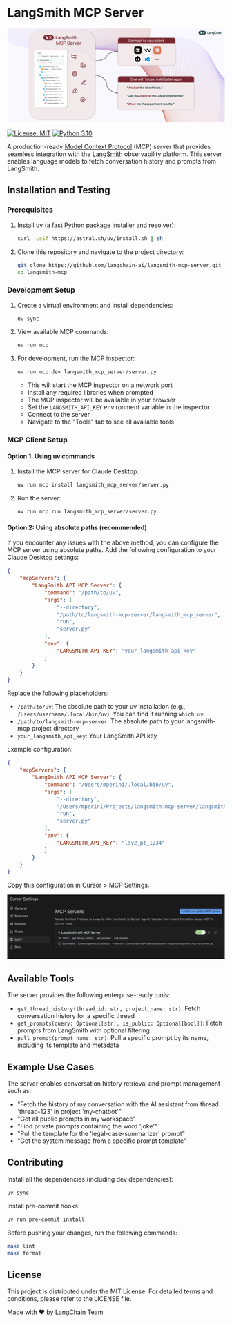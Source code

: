 # LangSmith MCP Server

![LangSmith MCP Hero](docs/assets/langsmith_mcp_hero.png)

[![License: MIT](https://img.shields.io/badge/License-MIT-yellow.svg)](https://opensource.org/licenses/MIT)
[![Python 3.10](https://img.shields.io/badge/python-3.10-blue.svg)](https://www.python.org/downloads/release/python-3100/)

A production-ready [Model Context Protocol](https://modelcontextprotocol.io/introduction) (MCP) server that provides seamless integration with the [LangSmith](https://smith.langchain.com) observability platform. This server enables language models to fetch conversation history and prompts from LangSmith.

## Installation and Testing

### Prerequisites

1. Install [uv](https://github.com/astral-sh/uv) (a fast Python package installer and resolver):
   ```bash
   curl -LsSf https://astral.sh/uv/install.sh | sh
   ```

2. Clone this repository and navigate to the project directory:
   ```bash
   git clone https://github.com/langchain-ai/langsmith-mcp-server.git
   cd langsmith-mcp
   ```

### Development Setup

1. Create a virtual environment and install dependencies:
   ```bash
   uv sync
   ```

2. View available MCP commands:
   ```bash
   uv run mcp
   ```

3. For development, run the MCP inspector:
   ```bash
   uv run mcp dev langsmith_mcp_server/server.py
   ```
   - This will start the MCP inspector on a network port
   - Install any required libraries when prompted
   - The MCP inspector will be available in your browser
   - Set the `LANGSMITH_API_KEY` environment variable in the inspector
   - Connect to the server
   - Navigate to the "Tools" tab to see all available tools

### MCP Client Setup

#### Option 1: Using uv commands

1. Install the MCP server for Claude Desktop:
   ```bash
   uv run mcp install langsmith_mcp_server/server.py
   ```

2. Run the server:
   ```bash
   uv run mcp run langsmith_mcp_server/server.py
   ```

#### Option 2: Using absolute paths (recommended)

If you encounter any issues with the above method, you can configure the MCP server using absolute paths. Add the following configuration to your Claude Desktop settings:

```json
{
    "mcpServers": {
        "LangSmith API MCP Server": {
            "command": "/path/to/uv",
            "args": [
                "--directory",
                "/path/to/langsmith-mcp-server/langsmith_mcp_server",
                "run",
                "server.py"
            ],
            "env": {
                "LANGSMITH_API_KEY": "your_langsmith_api_key"
            }
        }
    }
}
```

Replace the following placeholders:
- `/path/to/uv`: The absolute path to your uv installation (e.g., `/Users/username/.local/bin/uv`). You can find it running `which uv`.
- `/path/to/langsmith-mcp-server`: The absolute path to your langsmith-mcp project directory
- `your_langsmith_api_key`: Your LangSmith API key

Example configuration:
```json
{
    "mcpServers": {
        "LangSmith API MCP Server": {
            "command": "/Users/mperini/.local/bin/uv",
            "args": [
                "--directory",
                "/Users/mperini/Projects/langsmith-mcp-server/langsmith_mcp_server",
                "run",
                "server.py"
            ],
            "env": {
                "LANGSMITH_API_KEY": "lsv2_pt_1234"
            }
        }
    }
}
```

Copy this configuration in Cursor > MCP Settings.

![LangSmith Cursor Integration](docs/assets/cursor_mcp.png)

## Available Tools

The server provides the following enterprise-ready tools:

- `get_thread_history(thread_id: str, project_name: str)`: Fetch conversation history for a specific thread
- `get_prompts(query: Optional[str], is_public: Optional[bool])`: Fetch prompts from LangSmith with optional filtering
- `pull_prompt(prompt_name: str)`: Pull a specific prompt by its name, including its template and metadata

## Example Use Cases

The server enables conversation history retrieval and prompt management such as:

- "Fetch the history of my conversation with the AI assistant from thread 'thread-123' in project 'my-chatbot'"
- "Get all public prompts in my workspace"
- "Find private prompts containing the word 'joke'"
- "Pull the template for the 'legal-case-summarizer' prompt"
- "Get the system message from a specific prompt template"

## Contributing

Install all the dependencies (including dev dependencies):

```bash
uv sync
```

Install pre-commit hooks:

```bash
uv run pre-commit install
```

Before pushing your changes, run the following commands:

```bash
make lint
make format
```

## License

This project is distributed under the MIT License. For detailed terms and conditions, please refer to the LICENSE file.


Made with ❤️ by [LangChain](https://langchain.com) Team
